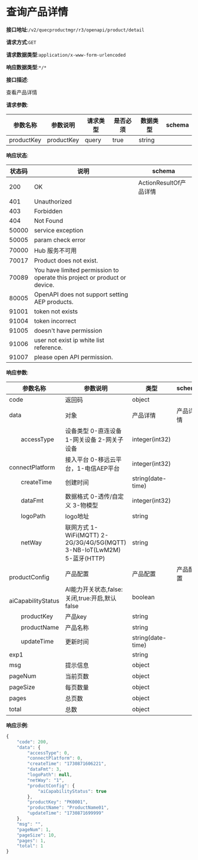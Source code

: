 # 查询产品详情


**接口地址**:`/v2/quecproductmgr/r3/openapi/product/detail`


**请求方式**:`GET`


**请求数据类型**:`application/x-www-form-urlencoded`


**响应数据类型**:`*/*`


**接口描述**:<p>查看产品详情</p>


**请求参数**:


| 参数名称   | 参数说明   | 请求类型 | 是否必须 | 数据类型 | schema |
| ---------- | ---------- | -------- | -------- | -------- | ------ |
| productKey | productKey | query    | true     | string   |        |


**响应状态**:


| 状态码 | 说明                                                         | schema                 |
| ------ | ------------------------------------------------------------ | ---------------------- |
| 200    | OK                                                           | ActionResultOf产品详情 |
| 401    | Unauthorized                                                 |                        |
| 403    | Forbidden                                                    |                        |
| 404    | Not Found                                                    |                        |
| 50000  | service exception                                            |                        |
| 50005  | param check error                                            |                        |
| 70000  | Hub 服务不可用                                               |                        |
| 70017  | Product does not exist.                                      |                        |
| 70089  | You have limited permission to operate this project or product or device. |                        |
| 80005  | OpenAPI does not support setting AEP products.               |                        |
| 91001  | token not exists                                             |                        |
| 91004  | token incorrect                                              |                        |
| 91005  | doesn't have permission                                      |                        |
| 91006  | user not exist ip white list reference.                      |                        |
| 91007  | please open API permission.                                  |                        |


**响应参数**:


| 参数名称                                   | 参数说明                                                     | 类型              | schema   |
| ------------------------------------------ | ------------------------------------------------------------ | ----------------- | -------- |
| code                                       | 返回码                                                       | object            |          |
| data                                       | 对象                                                         | 产品详情          | 产品详情 |
| &emsp;&emsp;accessType                     | 设备类型 0-直连设备 1-网关设备 2-网关子设备                  | integer(int32)    |          |
| &emsp;&emsp;connectPlatform                | 接入平台 0-移远云平台，1-电信AEP平台                         | integer(int32)    |          |
| &emsp;&emsp;createTime                     | 创建时间                                                     | string(date-time) |          |
| &emsp;&emsp;dataFmt                        | 数据格式 0-透传/自定义 3-物模型                              | integer(int32)    |          |
| &emsp;&emsp;logoPath                       | logo地址                                                     | string            |          |
| &emsp;&emsp;netWay                         | 联网方式 1-WiFi(MQTT) 2-2G/3G/4G/5G(MQTT) 3-NB-IoT(LwM2M) 5-蓝牙(HTTP) | string            |          |
| &emsp;&emsp;productConfig                  | 产品配置                                                     | 产品配置          | 产品配置 |
| &emsp;&emsp;&emsp;&emsp;aiCapabilityStatus | AI能力开关状态,false:关闭,true:开启,默认false                | boolean           |          |
| &emsp;&emsp;productKey                     | 产品key                                                      | string            |          |
| &emsp;&emsp;productName                    | 产品名称                                                     | string            |          |
| &emsp;&emsp;updateTime                     | 更新时间                                                     | string(date-time) |          |
| exp1                                       |                                                              | string            |          |
| msg                                        | 提示信息                                                     | object            |          |
| pageNum                                    | 当前页数                                                     | object            |          |
| pageSize                                   | 每页数量                                                     | object            |          |
| pages                                      | 总页数                                                       | object            |          |
| total                                      | 总数                                                         | object            |          |


**响应示例**:
```javascript
{
	"code": 200,
	"data": {
		"accessType": 0,
		"connectPlatform": 0,
		"createTime": "1730871606221",
		"dataFmt": 3,
		"logoPath": null,
		"netWay": "1",
		"productConfig": {
			"aiCapabilityStatus": true
		},
		"productKey": "PK0001",
		"productName": "ProductName01",
		"updateTime": "1730871699999"
	},
	"msg": "",
	"pageNum": 1,
	"pageSize": 10,
	"pages": 1,
	"total": 1
}
```
